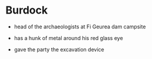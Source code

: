 # Burdock

* head of the archaeologists at Fi Geurea dam campsite

* has a hunk of metal around his red glass eye

* gave the party the excavation device
